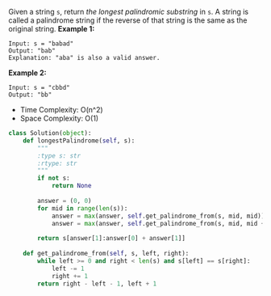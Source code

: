 Given a string `s`, return _the longest palindromic substring_ in `s`.
A string is called a palindrome string if the reverse of that string is the same as the original string.
**Example 1:**

```
Input: s = "babad"
Output: "bab"
Explanation: "aba" is also a valid answer.
```
**Example 2:**
```
Input: s = "cbbd"
Output: "bb"
```

- Time Complexity: O(n^2)
- Space Complexity: O(1)

```python
class Solution(object):
    def longestPalindrome(self, s):
        """
        :type s: str
        :rtype: str
        """
        if not s:
            return None
        
        answer = (0, 0)
        for mid in range(len(s)):
            answer = max(answer, self.get_palindrome_from(s, mid, mid))
            answer = max(answer, self.get_palindrome_from(s, mid, mid + 1))
        
        return s[answer[1]:answer[0] + answer[1]]
    
    def get_palindrome_from(self, s, left, right):
        while left >= 0 and right < len(s) and s[left] == s[right]:
            left -= 1
            right += 1
        return right - left - 1, left + 1
```